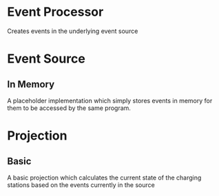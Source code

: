 # Event Processor

Creates events in the underlying event source

# Event Source

## In Memory

A placeholder implementation which simply stores events in memory for them to be accessed by the same program.

# Projection

## Basic

A basic projection which calculates the current state of the charging stations based on the events currently in the source
